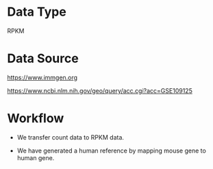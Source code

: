 # Data Type

RPKM

# Data Source

https://www.immgen.org

https://www.ncbi.nlm.nih.gov/geo/query/acc.cgi?acc=GSE109125

# Workflow

* We transfer count data to RPKM data.

* We have generated a human reference by mapping mouse gene to human gene.
